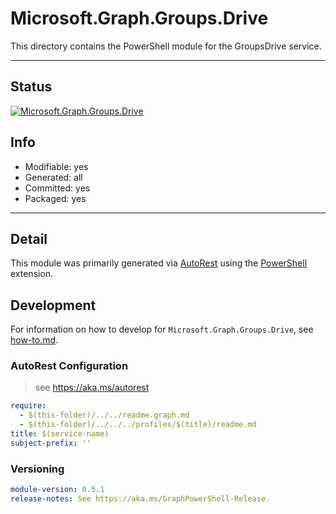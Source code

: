 <!-- region Generated -->
# Microsoft.Graph.Groups.Drive
This directory contains the PowerShell module for the GroupsDrive service.

---
## Status
[![Microsoft.Graph.Groups.Drive](https://img.shields.io/powershellgallery/v/Microsoft.Graph.Groups.Drive.svg?style=flat-square&label=Microsoft.Graph.Groups.Drive "Microsoft.Graph.Groups.Drive")](https://www.powershellgallery.com/packages/Microsoft.Graph.Groups.Drive/)

## Info
- Modifiable: yes
- Generated: all
- Committed: yes
- Packaged: yes

---
## Detail
This module was primarily generated via [AutoRest](https://github.com/Azure/autorest) using the [PowerShell](https://github.com/Azure/autorest.powershell) extension.

## Development
For information on how to develop for `Microsoft.Graph.Groups.Drive`, see [how-to.md](how-to.md).
<!-- endregion -->

### AutoRest Configuration

> see https://aka.ms/autorest

``` yaml
require:
  - $(this-folder)/../../readme.graph.md
  - $(this-folder)/../../../profiles/$(title)/readme.md
title: $(service-name)
subject-prefix: ''

```
### Versioning

``` yaml
module-version: 0.5.1
release-notes: See https://aka.ms/GraphPowerShell-Release.
```

